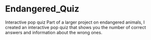 # Endangered_Quiz
Interactive pop quiz
Part of a larger project on endangered animals, I created an interactive pop quiz that shows you the number of correct answers and information about the wrong ones. 
